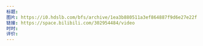 ```yaml
---
标题: 
图片: https://i0.hdslb.com/bfs/archive/1ea3b880511a3ef864887f9d6e27e22f35c1bf8f.jpg@518w_290h_1c_!web-video-share-cover.avif
链接: https://space.bilibili.com/302954484/video
时时: 
评价:
---
```


